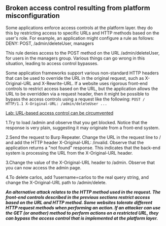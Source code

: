 
<h2>Broken access control resulting from platform misconfiguration</h2>

Some applications enforce access controls at the platform layer. they do this by restricting access to specific URLs and HTTP methods based on the user's role. For example, an application might configure a rule as follows:
DENY: POST, /admin/deleteUser, managers

This rule denies access to the POST method on the URL /admin/deleteUser, for users in the managers group. Various things can go wrong in this situation, leading to access control bypasses.

Some application frameworks support various non-standard HTTP headers that can be used to override the URL in the original request, such as X-Original-URL and X-Rewrite-URL.
If a website uses rigorous front-end controls to restrict access based on the URL, but the application allows the URL to be overridden via a request header,
then it might be possible to bypass the access controls using a request like the following: 
<code>POST / HTTP/1.1
X-Original-URL: /admin/deleteUser
...</code>

<a href="https://portswigger.net/web-security/access-control/lab-url-based-access-control-can-be-circumvented">
Lab: URL-based access control can be circumvented</a>


  1.Try to load /admin and observe that you get blocked. Notice that the response is very plain, suggesting it may originate from a front-end system.
   
  2.Send the request to Burp Repeater. Change the URL in the request line to / and add the HTTP header X-Original-URL: /invalid. Observe that the application returns a "not found" response. 
    This indicates that the back-end system is processing the URL from the X-Original-URL header.
   
  3.Change the value of the X-Original-URL header to /admin. Observe that you can now access the admin page.
    
  4.To delete carlos, add ?username=carlos to the real query string, and change the X-Original-URL path to /admin/delete.


<i><b> An alternative attack relates to the HTTP method used in the request. The front-end controls described in the previous sections restrict access based on the URL and HTTP method. Some websites tolerate different HTTP request methods when performing an action. If an attacker can use the GET (or another) method to perform actions on a restricted URL, they can bypass the access control that is implemented at the platform layer.</b> </i> 

